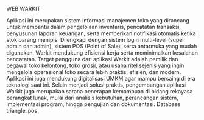 WEB WARKIT 

Aplikasi ini merupakan sistem informasi manajemen toko yang dirancang untuk membantu dalam pengelolaan inventaris, pencatatan transaksi, penyusunan laporan keuangan, serta memberikan notifikasi otomatis ketika stok barang menipis.
Dilengkapi dengan sistem login multi-level (super admin dan admin), sistem POS (Point of Sale), serta antarmuka yang mudah digunakan, Warkit mendukung efisiensi kerja serta meminimalkan kesalahan pencatatan.
Target pengguna dari aplikasi Warkit adalah pemilik dan pegawai toko kelontong, toko grosir, atau usaha ritel sejenis yang ingin mengelola operasional toko secara lebih praktis, efisien, dan modern. 
Aplikasi ini juga mendukung digitalisasi UMKM agar mampu bersaing di era teknologi saat ini.
Selain menjadi solusi praktis, pengembangan aplikasi Warkit juga merupakan sarana penerapan kemampuan di bidang rekayasa perangkat lunak, mulai dari analisis kebutuhan, perancangan sistem, implementasi program, hingga pengujian dan dokumentasi.
Database triangle_pos
